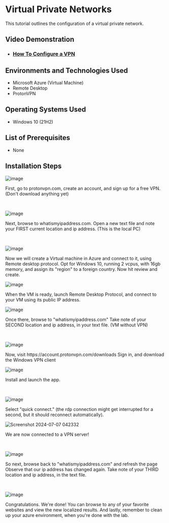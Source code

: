 

<h1>Virtual Private Networks</h1>
This tutorial outlines the configuration of a virtual private network.<br />


<h2>Video Demonstration</h2>

- ### [How To Configure a VPN](https://drive.google.com/file/d/1FFQRwzX2O0asLmqIX9zOtqh9rdsqmDYS/view)

<h2>Environments and Technologies Used</h2>

- Microsoft Azure (Virtual Machine)
- Remote Desktop
- ProtonVPN

<h2>Operating Systems Used </h2>

- Windows 10</b> (21H2)

<h2>List of Prerequisites</h2>

- None

<h2>Installation Steps</h2>

![image](https://github.com/SeanChurchman/Virtual-Private-Networks/assets/165851799/4ee2d170-b2f9-4f29-beeb-47fe141dc3f7) 

<p>
First, go to protonvpn.com, create an account, and sign up for a free VPN.
(Don't download anything yet)
</p>
<br />

![image](https://github.com/SeanChurchman/Virtual-Private-Networks/assets/165851799/d7ec29de-664d-4f97-9d08-e5ef472484d1)

<p>
Next, browse to whatismyipaddress.com. 
Open a new text file and note your FIRST current location and ip address. (This is the local PC)
</p>
<br />

![image](https://github.com/SeanChurchman/Virtual-Private-Networks/assets/165851799/12ad6050-7d9d-4a23-85c3-81eb5b2364eb)

<p>
Now we will create a Virtual machine in Azure and connect to it, using Remote desktop protocol.
Opt for Windows 10, running 2 vcpus, with 16gb memory, and assign its "region" to a foreign country.
Now hit review and create.


![image](https://github.com/SeanChurchman/Virtual-Private-Networks/assets/165851799/de15cd37-407e-4eab-9f06-4eaf826bcf42)

  
When the VM is ready, launch Remote Desktop Protocol, and connect to your VM using its public IP address.


![image](https://github.com/SeanChurchman/Virtual-Private-Networks/assets/165851799/c633e822-41e1-464e-b79b-e7a4fcaa077e)


Once there, browse to "whatismyipaddress.com"
Take note of your SECOND location and ip address, in your text file. (VM without VPN)
  
</p>
<br />

![image](https://github.com/SeanChurchman/Virtual-Private-Networks/assets/165851799/ec115677-4b9d-4030-b98a-4b29c884db0d)

<p>
Now, visit https://account.protonvpn.com/downloads
Sign in, and download the Windows VPN client


![image](https://github.com/SeanChurchman/Virtual-Private-Networks/assets/165851799/187956a6-5e2d-4be2-9211-081c3879eece)


Install and launch the app.
</p>
<br />

![image](https://github.com/SeanChurchman/Virtual-Private-Networks/assets/165851799/dfd26673-fbc0-4fc2-b71b-2f283ccd1a3d)


<p>
Select "quick connect."
(the rdp connection might get interrupted for a second, but it should reconnect automatically).


![Screenshot 2024-07-07 042332](https://github.com/SeanChurchman/Virtual-Private-Networks/assets/165851799/65de20b5-cbcb-40fd-94fb-00814eaf0676)

  
We are now connected to a VPN server!

</p>
<br />

![image](https://github.com/SeanChurchman/Virtual-Private-Networks/assets/165851799/1af8fbe0-3917-474c-a5b3-37092c8cd967)

<p>
So next, browse back to "whatismyipaddress.com" and refresh the page
Observe that our ip address has changed again.
Take note of your THIRD location and ip address, in the text file.
</p>
<br />

![image](https://github.com/SeanChurchman/Virtual-Private-Networks/assets/165851799/f3beee22-5673-41c9-9806-1b9ba3daf55b)

<p>
Congratulations. We're done! 
You can browse to any of your favorite websites and view the new localized results.
And lastly, remember to clean up your azure environment, when you're done with the lab.
